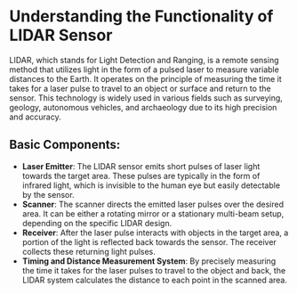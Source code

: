 # Understanding the Functionality of LIDAR Sensor
LIDAR, which stands for Light Detection and Ranging, is a remote sensing method that utilizes light in the form of a pulsed laser to measure variable distances to the Earth. It operates on the principle of measuring the time it takes for a laser pulse to travel to an object or surface and return to the sensor. This technology is widely used in various fields such as surveying, geology, autonomous vehicles, and archaeology due to its high precision and accuracy.

## Basic Components:
- **Laser Emitter**: The LIDAR sensor emits short pulses of laser light towards the target area. These pulses are typically in the form of infrared light, which is invisible to the human eye but easily detectable by the sensor.
- **Scanner**: The scanner directs the emitted laser pulses over the desired area. It can be either a rotating mirror or a stationary multi-beam setup, depending on the specific LIDAR design.
- **Receiver**: After the laser pulse interacts with objects in the target area, a portion of the light is reflected back towards the sensor. The receiver collects these returning light pulses.
- **Timing and Distance Measurement System**: By precisely measuring the time it takes for the laser pulses to travel to the object and back, the LIDAR system calculates the distance to each point in the scanned area.

